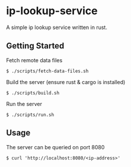 ip-lookup-service
=================

A simple ip lookup service written in rust.


Getting Started
---------------

Fetch remote data files

    $ ./scripts/fetch-data-files.sh

Build the server (ensure rust & cargo is installed)
    
    $ ./scripts/build.sh

Run the server

    $ ./scripts/run.sh

Usage
-----

The server can be queried on port 8080

    $ curl 'http://localhost:8080/<ip-address>'

